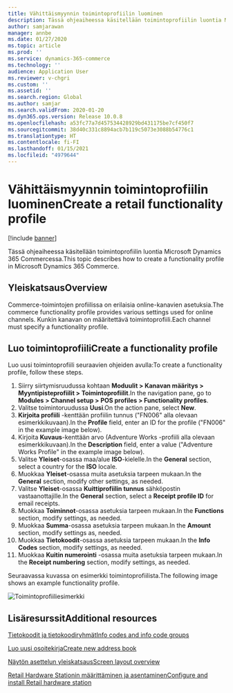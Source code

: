 ```yaml
---
title: Vähittäismyynnin toimintoprofiilin luominen
description: Tässä ohjeaiheessa käsitellään toimintoprofiilin luontia Microsoft Dynamics 365 Commercessa.
author: samjarawan
manager: annbe
ms.date: 01/27/2020
ms.topic: article
ms.prod: ''
ms.service: dynamics-365-commerce
ms.technology: ''
audience: Application User
ms.reviewer: v-chgri
ms.custom: ''
ms.assetid: ''
ms.search.region: Global
ms.author: samjar
ms.search.validFrom: 2020-01-20
ms.dyn365.ops.version: Release 10.0.8
ms.openlocfilehash: a53fc77a7d457534428929bd431175be7cf450f7
ms.sourcegitcommit: 38d40c331c8894acb7b119c5073e3088b54776c1
ms.translationtype: HT
ms.contentlocale: fi-FI
ms.lasthandoff: 01/15/2021
ms.locfileid: "4979644"
---
```

# <a name="create-a-retail-functionality-profile"></a><span data-ttu-id="d4d4f-103">Vähittäismyynnin toimintoprofiilin luominen</span><span class="sxs-lookup"><span data-stu-id="d4d4f-103">Create a retail functionality profile</span></span>


[!include [banner](includes/banner.md)]

<span data-ttu-id="d4d4f-104">Tässä ohjeaiheessa käsitellään toimintoprofiilin luontia Microsoft Dynamics 365 Commercessa.</span><span class="sxs-lookup"><span data-stu-id="d4d4f-104">This topic describes how to create a functionality profile in Microsoft Dynamics 365 Commerce.</span></span>

## <a name="overview"></a><span data-ttu-id="d4d4f-105">Yleiskatsaus</span><span class="sxs-lookup"><span data-stu-id="d4d4f-105">Overview</span></span>

<span data-ttu-id="d4d4f-106">Commerce-toimintojen profiilissa on erilaisia online-kanavien asetuksia.</span><span class="sxs-lookup"><span data-stu-id="d4d4f-106">The commerce functionality profile provides various settings used for online channels.</span></span> <span data-ttu-id="d4d4f-107">Kunkin kanavan on määritettävä toimintoprofiili.</span><span class="sxs-lookup"><span data-stu-id="d4d4f-107">Each channel must specify a functionality profile.</span></span>

## <a name="create-a-functionality-profile"></a><span data-ttu-id="d4d4f-108">Luo toimintoprofiili</span><span class="sxs-lookup"><span data-stu-id="d4d4f-108">Create a functionality profile</span></span>

<span data-ttu-id="d4d4f-109">Luo uusi toimintoprofiili seuraavien ohjeiden avulla:</span><span class="sxs-lookup"><span data-stu-id="d4d4f-109">To create a functionality profile, follow these steps.</span></span>

1. <span data-ttu-id="d4d4f-110">Siirry siirtymisruudussa kohtaan **Moduulit \> Kanavan määritys \> Myyntipisteprofiilit \> Toimintoprofiilit**.</span><span class="sxs-lookup"><span data-stu-id="d4d4f-110">In the navigation pane, go to **Modules \> Channel setup \> POS profiles \> Functionality profiles**.</span></span>
1. <span data-ttu-id="d4d4f-111">Valitse toimintoruudussa **Uusi**.</span><span class="sxs-lookup"><span data-stu-id="d4d4f-111">On the action pane, select **New**.</span></span>
1. <span data-ttu-id="d4d4f-112">**Kirjoita profiili** -kenttään profiilin tunnus ("FN006" alla olevaan esimerkkikuvaan).</span><span class="sxs-lookup"><span data-stu-id="d4d4f-112">In the **Profile** field, enter an ID for the profile ("FN006" in the example image below).</span></span>
1. <span data-ttu-id="d4d4f-113">Kirjoita **Kuvaus**-kenttään arvo (Adventure Works -profiili alla olevaan esimerkkikuvaan).</span><span class="sxs-lookup"><span data-stu-id="d4d4f-113">In the **Description** field, enter a value ("Adventure Works Profile" in the example image below).</span></span>
1. <span data-ttu-id="d4d4f-114">Valitse **Yleiset**-osassa maa/alue **ISO**-kielelle.</span><span class="sxs-lookup"><span data-stu-id="d4d4f-114">In the **General** section, select a country for the **ISO** locale.</span></span>
1. <span data-ttu-id="d4d4f-115">Muokkaa **Yleiset**-osassa muita asetuksia tarpeen mukaan.</span><span class="sxs-lookup"><span data-stu-id="d4d4f-115">In the **General** section, modify other settings, as needed.</span></span>
1. <span data-ttu-id="d4d4f-116">Valitse **Yleiset**-osassa **Kuittiprofiilin tunnus** sähköpostin vastaanottajille.</span><span class="sxs-lookup"><span data-stu-id="d4d4f-116">In the **General** section, select a **Receipt profile ID** for email receipts.</span></span>
1. <span data-ttu-id="d4d4f-117">Muokkaa **Toiminnot**-osassa asetuksia tarpeen mukaan.</span><span class="sxs-lookup"><span data-stu-id="d4d4f-117">In the **Functions** section, modify settings, as needed.</span></span>
1. <span data-ttu-id="d4d4f-118">Muokkaa **Summa**-osassa asetuksia tarpeen mukaan.</span><span class="sxs-lookup"><span data-stu-id="d4d4f-118">In the **Amount** section, modify settings as, needed.</span></span>
1. <span data-ttu-id="d4d4f-119">Muokkaa **Tietokoodit**-osassa asetuksia tarpeen mukaan.</span><span class="sxs-lookup"><span data-stu-id="d4d4f-119">In the **Info Codes** section, modify settings, as needed.</span></span>
1. <span data-ttu-id="d4d4f-120">Muokkaa **Kuitin numerointi** -osassa muita asetuksia tarpeen mukaan.</span><span class="sxs-lookup"><span data-stu-id="d4d4f-120">In the **Receipt numbering** section, modify settings, as needed.</span></span> 
  
<span data-ttu-id="d4d4f-121">Seuraavassa kuvassa on esimerkki toimintoprofiilista.</span><span class="sxs-lookup"><span data-stu-id="d4d4f-121">The following image shows an example functionality profile.</span></span>
  
![Toimintoprofiiliesimerkki](media/retail-functionality-profile.png)

## <a name="additional-resources"></a><span data-ttu-id="d4d4f-123">Lisäresurssit</span><span class="sxs-lookup"><span data-stu-id="d4d4f-123">Additional resources</span></span>

[<span data-ttu-id="d4d4f-124">Tietokoodit ja tietokoodiryhmät</span><span class="sxs-lookup"><span data-stu-id="d4d4f-124">Info codes and info code groups</span></span>](info-codes-retail.md)           

[<span data-ttu-id="d4d4f-125">Luo uusi osoitekirja</span><span class="sxs-lookup"><span data-stu-id="d4d4f-125">Create new address book</span></span>](new-address-book.md) 

[<span data-ttu-id="d4d4f-126">Näytön asettelun yleiskatsaus</span><span class="sxs-lookup"><span data-stu-id="d4d4f-126">Screen layout overview</span></span>](pos-screen-layouts.md)       

[<span data-ttu-id="d4d4f-127">Retail Hardware Stationin määrittäminen ja asentaminen</span><span class="sxs-lookup"><span data-stu-id="d4d4f-127">Configure and install Retail hardware station</span></span>](retail-hardware-station-configuration-installation.md) 

